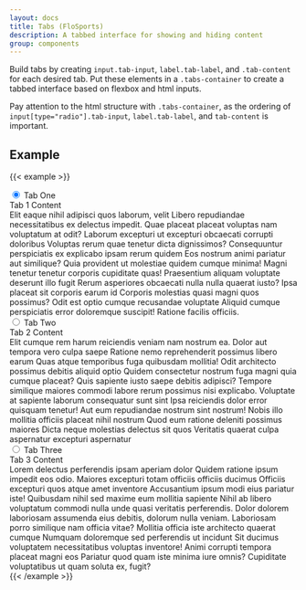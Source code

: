 ```yaml
---
layout: docs
title: Tabs (FloSports)
description: A tabbed interface for showing and hiding content
group: components
---
```


Build tabs by creating  `input.tab-input`, `label.tab-label`, and
`.tab-content` for each desired tab. Put these elements in a `.tabs-container`
to create a tabbed interface based on flexbox and html inputs.

Pay attention to the html structure
with `.tabs-container`, as the ordering of `input[type="radio"].tab-input`,
`label.tab-label`, and `tab-content` is important.

## Example

{{< example >}}
<section class="tabs-container">

  <input id="tab-one" type="radio" name="example-tabs" checked="checked" class="tab-input"/>
  <label for="tab-one" class="tab-label">Tab One</label>
  <div class="tab-content"> Tab 1 Content 
    <div> Elit eaque nihil adipisci quos laborum, velit Libero repudiandae necessitatibus ex delectus impedit. Quae placeat placeat voluptas nam voluptatum at odit? Laborum excepturi ut excepturi obcaecati corrupti doloribus Voluptas rerum quae tenetur dicta dignissimos? Consequuntur perspiciatis ex explicabo ipsam rerum quidem Eos nostrum animi pariatur aut similique? Quia provident ut molestiae quidem cumque minima! Magni tenetur tenetur corporis cupiditate quas! Praesentium aliquam voluptate deserunt illo fugit Rerum asperiores obcaecati nulla nulla quaerat iusto? Ipsa placeat sit corporis earum id Corporis molestias quasi magni quos possimus? Odit est optio cumque recusandae voluptate Aliquid cumque perspiciatis error doloremque suscipit! Ratione facilis officiis.  </div>
  </div>

  <input id="tab-two" type="radio" name="example-tabs" class="tab-input"/>
  <label for="tab-two" class="tab-label">Tab Two</label>
  <div class="tab-content"> Tab 2 Content 
    <div> Elit cumque rem harum reiciendis veniam nam nostrum ea. Dolor aut tempora vero culpa saepe Ratione nemo reprehenderit possimus libero earum Quas atque temporibus fuga quibusdam mollitia! Odit architecto possimus debitis aliquid optio Quidem consectetur nostrum fuga magni quia cumque placeat? Quis sapiente iusto saepe debitis adipisci? Tempore similique maiores commodi labore rerum possimus nisi explicabo. Voluptate at sapiente laborum consequatur sunt sint Ipsa reiciendis dolor error quisquam tenetur! Aut eum repudiandae nostrum sint nostrum! Nobis illo mollitia officiis placeat nihil nostrum Quod eum ratione deleniti possimus maiores Dicta neque molestias delectus sit quos Veritatis quaerat culpa aspernatur excepturi aspernatur </div>
  </div>

  <input id="tab-three" type="radio" name="example-tabs" class="tab-input"/>
  <label for="tab-three" class="tab-label">Tab Three</label>
  <div class="tab-content"> Tab 3 Content 
    <div> Lorem delectus perferendis ipsam aperiam dolor Quidem ratione ipsum impedit eos odio. Maiores excepturi totam officiis officiis ducimus Officiis excepturi quos atque amet inventore Accusantium ipsum modi eius pariatur iste! Quibusdam nihil sed maxime eum mollitia sapiente Nihil ab libero voluptatum commodi nulla unde quasi veritatis perferendis. Dolor dolorem laboriosam assumenda eius debitis, dolorum nulla veniam. Laboriosam porro similique nam officia vitae? Mollitia officia iste architecto quaerat cumque Numquam doloremque sed perferendis ut incidunt Sit ducimus voluptatem necessitatibus voluptas inventore! Animi corrupti tempora placeat magni eos Pariatur quod quam iste minima iure omnis? Cupiditate voluptatibus ut quam soluta ex, fugit?  </div>
  </div>

</section>
{{< /example >}}

